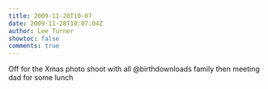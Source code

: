 ```yaml
---
title: 2009-11-28T10-07
date: 2009-11-28T10:07:04Z
author: Lee Turner
showtoc: false
comments: true
---
```


Off for the Xmas photo shoot with all @birthdownloads family then meeting dad for some lunch

